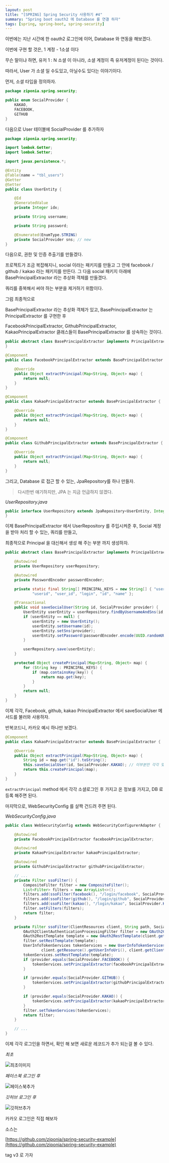 ```yaml
---
layout: post
title: "[SPRING] Spring Security 사용하기 #4"
summary: "Spring boot oauth2 에 Database 를 연결 하자"
tags: [spring, spring-boot, spring-security]
---
```


이번에는 지난 시간에 한 oauth2 로그인에 이어, Database 와 연동을 해보겠다.

이번에 구현 할 것은, 1 계정 - 1소셜 이다

무슨 말이냐 하면, 유저 1 : N 소셜 이 아니라, 소셜 계정이 즉 유저계정이 된다는 것이다.

따라서, User 가 소셜 일 수도있고, 아닐수도 있다는 이야기이다.

먼저, 소셜 타입을 정의하자.

```java
package ziponia.spring.security;

public enum SocialProvider {
    KAKAO,
    FACEBOOK,
    GITHUB
}

```

다음으로 User 테이블에 SocialProvider 를 추가하자

```java
package ziponia.spring.security;

import lombok.Getter;
import lombok.Setter;

import javax.persistence.*;

@Entity
@Table(name = "tbl_users")
@Getter
@Setter
public class UserEntity {

    @Id
    @GeneratedValue
    private Integer idx;

    private String username;

    private String password;

    @Enumerated(EnumType.STRING)
    private SocialProvider sns; // new
}

```

다음으로, 권한 및 인증 추출기를 만들겠다.

프로젝트가 조금 복잡해지니, social 이라는 패키지를 만들고 그 안에 facebook / github / kakao 라는 패키지를 만든다. 그 다음 social 패키지 아래에 BasePrincipalExtractor 라는 추상화 객체를 만들겠다.

쿼리를 중복해서 써야 하는 부분을 제거하기 위함이다.

그럼 최종적으로

BasePrincipalExtractor 라는 추상화 객체가 있고, BasePrincipalExtractor 는 PrincipalExtractor 를 구현한 후

FacebookPrincipalExtractor, GithubPrincipalExtractor, KakaoPrincipalExtractor 클래스들이 BasePrincipalExtractor 를 상속하는 것이다.

```java
public abstract class BasePrincipalExtractor implements PrincipalExtractor {
}

```

```java
@Component
public class FacebookPrincipalExtractor extends BasePrincipalExtractor {

    @Override
    public Object extractPrincipal(Map<String, Object> map) {
        return null;
    }
}

```

```java
@Component
public class KakaoPrincipalExtractor extends BasePrincipalExtractor {

    @Override
    public Object extractPrincipal(Map<String, Object> map) {
        return null;
    }
}

```

```java
@Component
public class GithubPrincipalExtractor extends BasePrincipalExtractor {

    @Override
    public Object extractPrincipal(Map<String, Object> map) {
        return null;
    }
}

```

그리고, Database 로 접근 할 수 있는, JpaRepository를 하나 만들자.

> 다시한번 얘기하지만, JPA 는 지금 언급하지 않겠다.

_UserRepository.java_

```java
public interface UserRepository extends JpaRepository<UserEntity, Integer> {
}
```

이제 BasePrincipalExtractor 에서 UserRepository 를 주입시켜준 후, Social 계정을 받아 처리 할 수 있는, 쿼리를 만들고,

최종적으로 Principal 을 대신해서 생성 해 주는 부분 까지 생성하자.

```java
public abstract class BasePrincipalExtractor implements PrincipalExtractor {

    @Autowired
    private UserRepository userRepository;

    @Autowired
    private PasswordEncoder passwordEncoder;

    private static final String[] PRINCIPAL_KEYS = new String[] { "user", "username",
            "userid", "user_id", "login", "id", "name" };

    @Transactional
    public void saveSocialUser(String id, SocialProvider provider) {
        UserEntity userEntity = userRepository.findByUsernameAndSns(id, provider);
        if (userEntity == null) {
            userEntity = new UserEntity();
            userEntity.setUsername(id);
            userEntity.setSns(provider);
            userEntity.setPassword(passwordEncoder.encode(UUID.randomUUID().toString()));
        }

        userRepository.save(userEntity);
    }

    protected Object createPrincipal(Map<String, Object> map) {
        for (String key : PRINCIPAL_KEYS) {
            if (map.containsKey(key)) {
                return map.get(key);
            }
        }
        return null;
    }
}
```

이제 각각, Facebook, github, kakao PrincipalExtractor 에서 saveSocialUser 메서드를 불러와 사용하자.

반복코드니, 카카오 예시 하나만 보겠다.

```java
@Component
public class KakaoPrincipalExtractor extends BasePrincipalExtractor {

    @Override
    public Object extractPrincipal(Map<String, Object> map) {
        String id = map.get("id").toString();
        this.saveSocialUser(id, SocialProvider.KAKAO); // 이부분만 각각 맞는걸로 교체 해 주면 된다.
        return this.createPrincipal(map);
    }
}
```

`extractPrincipal` method 에서 각각 소셜로그인 후 가지고 온 정보를 가지고, DB 로 등록 해주면 된다.

마지막으로, WebSecurityConfig 를 살짝 건드려 주면 된다.

_WebSecurityConfig.java_

```java
public class WebSecurityConfig extends WebSecurityConfigurerAdapter {

    @Autowired
    private FacebookPrincipalExtractor facebookPrincipalExtractor;

    @Autowired
    private KakaoPrincipalExtractor kakaoPrincipalExtractor;

    @Autowired
    private GithubPrincipalExtractor githubPrincipalExtractor;

    // ...
    private Filter ssoFilter() {
        CompositeFilter filter = new CompositeFilter();
        List<Filter> filters = new ArrayList<>();
        filters.add(ssoFilter(facebook(), "/login/facebook", SocialProvider.FACEBOOK));
        filters.add(ssoFilter(github(), "/login/github", SocialProvider.GITHUB));
        filters.add(ssoFilter(kakao(), "/login/kakao", SocialProvider.KAKAO));
        filter.setFilters(filters);
        return filter;
    }

    private Filter ssoFilter(ClientResources client, String path, SocialProvider provider) {
        OAuth2ClientAuthenticationProcessingFilter filter = new OAuth2ClientAuthenticationProcessingFilter(path);
        OAuth2RestTemplate template = new OAuth2RestTemplate(client.getClient(), auth2ClientContext);
        filter.setRestTemplate(template);
        UserInfoTokenServices tokenServices = new UserInfoTokenServices(
                client.getResource().getUserInfoUri(), client.getClient().getClientId());
        tokenServices.setRestTemplate(template);
        if (provider.equals(SocialProvider.FACEBOOK)) {
            tokenServices.setPrincipalExtractor(facebookPrincipalExtractor);
        }

        if (provider.equals(SocialProvider.GITHUB)) {
            tokenServices.setPrincipalExtractor(githubPrincipalExtractor);
        }

        if (provider.equals(SocialProvider.KAKAO)) {
            tokenServices.setPrincipalExtractor(kakaoPrincipalExtractor);
        }
        filter.setTokenServices(tokenServices);
        return filter;
    }

    // ...
}
```

이제 각각 로그인을 하면서, 확인 해 보면 새로운 레코드가 추가 되는걸 볼 수 있다.

_최초_

![최초이미지](https://s3.ap-northeast-2.amazonaws.com/ziponia.github.io/2019-5-17/security_oauth_default_record.png)

_페이스북 로그인 후_

![페이스북추가](https://s3.ap-northeast-2.amazonaws.com/ziponia.github.io/2019-5-17/security_oauth_default_facebook.png)

_깃허브 로그인 후_

![깃허브추가](https://s3.ap-northeast-2.amazonaws.com/ziponia.github.io/2019-5-17/security_oauth_default_github.png)

카카오 로그인은 직접 해보자

소스는

[https://github.com/ziponia/spring-security-example](https://github.com/ziponia/spring-security-example)

tag v3 로 가자
